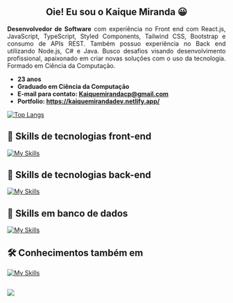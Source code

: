<h2 align="center">
  Oie! Eu sou o Kaique Miranda 😀
</h2>

<p align="justify">
<b>Desenvolvedor de Software</b> com experiência no Front end com React.js, JavaScript, TypeScript, Styled Components, Tailwind CSS, Bootstrap e consumo de APIs REST. Também possuo experiência no Back end utilizando Node.js, C# e Java. Busco desafios visando desenvolvimento profissional, apaixonado em criar novas soluções com o uso da tecnologia. Formado em Ciência da Computação.</p>

-   **23 anos**
-   **Graduado em Ciência da Computação**
-   **E-mail para contato: Kaiquemirandacp@gmail.com**
-   **Portfolio: <a href="https://kaiquemirandadev.netlify.app/">https://kaiquemirandadev.netlify.app/</a>**

[![Top Langs](https://github-readme-stats.vercel.app/api/top-langs/?username=KaiqueBM&layout=compact)](https://github.com/KaiqueBM/)

## 🚀 Skills de tecnologias front-end
[![My Skills](https://skillicons.dev/icons?i=html,css,js,ts,react,vue,tailwind,bootstrap,styledcomponents,sass,jquery)](https://skillicons.dev)

## 🚀 Skills de tecnologias back-end
[![My Skills](https://skillicons.dev/icons?i=nodejs,cs,py,php,java)](https://skillicons.dev)

## 🚀 Skills em banco de dados
[![My Skills](https://skillicons.dev/icons?i=firebase,mysql,mongodb,sqlite,prisma)](https://skillicons.dev)

## 🛠 Conhecimentos também em
[![My Skills](https://skillicons.dev/icons?i=git,figma,ps,postman,wordpress)](https://skillicons.dev)
  

<h2 align="center"></h2>
<a href="https://www.linkedin.com/in/kaique-miranda-3b5247204/"><img src="https://img.shields.io/badge/LinkedIn-0077B5?style=for-the-badge&logo=linkedin&logoColor=white"></a>
